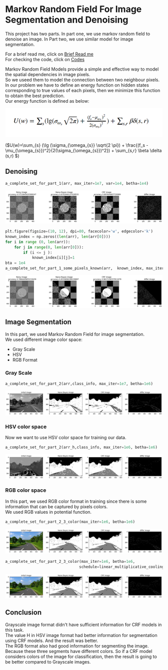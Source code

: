 
# Markov Random Field For Image Segmentation and Denoising
This project has two parts. In part one, we use markov random field to denoise an image. In Part two, we use similar model for image segmentation. 


For a brief read me, click on [Brief Read me](README/README.md) <br>
For checking the code, click on [Codes](Codes/README.md)



Markov Random Field Models provide a simple and effective way to model the spatial dependencies in image pixels. <br>
So we useed them to model the connection between two neighbour pixels. <br>
In our problem we have to define an energy function on hidden states corresponding to true values of each pixels, then we minimize this function to obtain the best prediction. <br>
Our energy function is defined as below: <br>
 
![formula](./README/formula.bmp)

($U(w)=\sum_{s} (\lg (\sigma_{\omega_{s}} \sqrt{2 \pi}) + \frac{(f_s - \mu_{\omega_{s}})^2}{2(\sigma_{\omega_{s}})^2}) + \sum_{s,r} \beta \delta (s,r)  $)

## Denoising


```python
a_complete_set_for_part_1(arr, max_iter=1e7, var=1e4, betha=1e4)
```


![png](output_4_0.png)



```python
plt.figure(figsize=(10, 12), dpi=80, facecolor='w', edgecolor='k')
known_index = np.zeros((len(arr), len(arr[0])))
for i in range (0, len(arr)):
    for j in range(0, len(arr[0])):
        if (i <= j ):
            known_index[i][j]=1
bta = 1e4
a_complete_set_for_part_1_some_pixels_known(arr,  known_index, max_iter=1e6, var=1e4, betha=bta)
```





![png](output_5_1.png)


## Image Segmentation
In this part, we used Markov Random Field for image segmentation.
<br>
We used different image color space:
- Gray Scale
- HSV
- RGB Format


### Gray Scale


```python
a_complete_set_for_part_2(arr,class_info, max_iter=1e7, betha=1e6)
```


![png](output_8_0.png)


### HSV color space

Now we want to use HSV color space for training our data.


```python
a_complete_set_for_part_2(arr_h,class_info, max_iter=1e6, betha=1e6)
```


![png](output_11_0.png)


### RGB color space
In this part, we used RGB color format in training since there is some information that can be captured by pixels colors.<br> 
We used RGB values in potential function.


```python
a_complete_set_for_part_2_3_color(max_iter=1e6, betha=1e6)
```


![png](output_13_0.png)



```python
a_complete_set_for_part_2_3_color(max_iter=1e6, betha=1e6,
                                 schedule=linear_multiplicative_cooling_schedule, temprature_function_constant=0.5)
```


![png](output_14_0.png)


## Conclusion
Grayscale image format didn't have sufficient information for CRF models in this task.<br>
The value H in HSV image format had better information for segmentation using CRF models. And the result was better. <br>
The RGB format also had good information for segmenting the image. Because these three segments have different colors. So if a CRF model considers colors of the image for classification, then the result is going to be better compared to Grayscale images.
